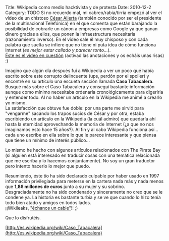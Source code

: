 Title: Wikipedia como medio hacktivista y de protesta
Date: 2010-12-2
Category: TODO
Si no recuerdo mal, mi cabreo/rabia/tirria empezó al ver el vídeo de un chistoso [César
Alierta](http://es.wikipedia.org/wiki/C%C3%A9sar_Alierta) (también conocido por ser el presidente de la multinacional Telefónica) en el que
comenta que están barajando la posibilidad de cobrarle un cánon a empresas como Google ya que ganan dinero gracias a ellos, que ponen la
infraestructura necesitaria (razonamiento inverso). En el vídeo sale él muy chisposo y con cada palabra que suelta se infiere que no tiene
ni puta idea de cómo funciona Internet (*es mejor estar callado y parecer tonto...*).  
 [Éste es el vídeo en cuestión](http://www.youtube.com/watch?v=rVADWAxOZtg) (activad las anotaciones y os echáis unas risas) :)

Imagino que algún día después fui a Wikipedia a ver un poco qué había escrito sobre este corrupto delincuente (ups, perdón por el spoiler) y
encontré en su artículo una escueta sección llamada **Caso Tabacalera**. Busqué más sobre el Caso Tabacalera y conseguí bastante información
aunque como mínimo necesitaba ordenarla cronológicamente para digerirla y entender todo. Al no haber un artículo en la Wikipedia me animé a
crearlo yo mismo.  
 La satisfacción que obtuve fue doble: por una parte me sirvió para "vengarme" sacando los trapos sucios de César y por otra, estaba
escribiendo un artículo en la Wikipedia (la cuál admiro) que quedaría ahí hasta la eternidad aprovechando la memoria de Internet (¿a que no
nos imaginamos esto hace 15 años?). Al fin y al cabo Wikipedia funciona así... cada uno escribe en ella sobre lo que le parece interesante y
que piensa que tiene un mínimo de interés público...

Lo mismo he hecho con algunos artículos relacionados con The Pirate Bay (si alguien está interesado en traducir cosas con una temática
relacionada que me escriba y lo hacemos conjuntamente). No soy un gran traductor pero intento hacerlo lo mejor que puedo.

Resumiendo, éste tío ha sido declarado culpable por haber usado en 1997 información privilegiada para meterse en la cartera nada más y nada
menos que **1,86 millones de euros** junto a su mujer y su sobrino. Desgraciadamente no ha sido condenado y sinceramente no creo que se le
condene ya. La historia es bastante turbia y se ve que cuando lo hizo tenía todo bien atado y amigos en todos lados.  
 ¡¡Wikileaks, ["échanos un cable"](http://www.elpais.com/documentossecretos/mapa-cables-wikileaks/)!! ;)

Que lo disfrutéis.

[http://es.wikipedia.org/wiki/Caso_Tabacalera](http://es.wikipedia.org/wiki/Caso_Tabacalera)
